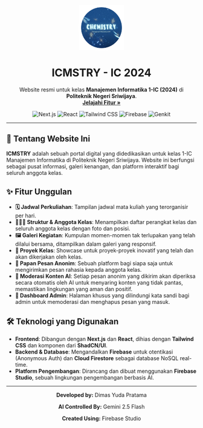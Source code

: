 
<div align="center">
  <img src="public/images/icon/IC.png" alt="ICMSTRY Logo" width="120" />
  <h1 align="center">ICMSTRY - IC 2024</h1>
  <p align="center">
    Website resmi untuk kelas <strong>Manajemen Informatika 1-IC (2024)</strong> di <strong>Politeknik Negeri Sriwijaya</strong>.
    <br />
    <a href="#-fitur-unggulan"><strong>Jelajahi Fitur »</strong></a>
  </p>
</div>

<p align="center">
  <img alt="Next.js" src="https://img.shields.io/badge/Next.js-000000?style=for-the-badge&logo=next.js&logoColor=white" />
  <img alt="React" src="https://img.shields.io/badge/React-20232A?style=for-the-badge&logo=react&logoColor=61DAFB" />
  <img alt="Tailwind CSS" src="https://img.shields.io/badge/Tailwind_CSS-38B2AC?style=for-the-badge&logo=tailwind-css&logoColor=white" />
  <img alt="Firebase" src="https://img.shields.io/badge/Firebase-FFCA28?style=for-the-badge&logo=firebase&logoColor=black" />
  <img alt="Genkit" src="https://img.shields.io/badge/Genkit-6D28D9?style=for-the-badge&logo=google-cloud&logoColor=white" />
</p>

---

## 🚀 Tentang Website Ini

**ICMSTRY** adalah sebuah portal digital yang didedikasikan untuk kelas 1-IC Manajemen Informatika di Politeknik Negeri Sriwijaya. Website ini berfungsi sebagai pusat informasi, galeri kenangan, dan platform interaktif bagi seluruh anggota kelas.

## ✨ Fitur Unggulan

- **🗓️ Jadwal Perkuliahan**: Tampilan jadwal mata kuliah yang terorganisir per hari.
- **🧑‍🤝‍🧑 Struktur & Anggota Kelas**: Menampilkan daftar perangkat kelas dan seluruh anggota kelas dengan foto dan posisi.
- **🖼️ Galeri Kegiatan**: Kumpulan momen-momen tak terlupakan yang telah dilalui bersama, ditampilkan dalam galeri yang responsif.
- **📂 Proyek Kelas**: Showcase untuk proyek-proyek inovatif yang telah dan akan dikerjakan oleh kelas.
- **🤫 Papan Pesan Anonim**: Sebuah platform bagi siapa saja untuk mengirimkan pesan rahasia kepada anggota kelas.
- **🤖 Moderasi Konten AI**: Setiap pesan anonim yang dikirim akan diperiksa secara otomatis oleh AI untuk menyaring konten yang tidak pantas, memastikan lingkungan yang aman dan positif.
- **🔐 Dashboard Admin**: Halaman khusus yang dilindungi kata sandi bagi admin untuk memoderasi dan menghapus pesan yang masuk.

## 🛠️ Teknologi yang Digunakan

- **Frontend**: Dibangun dengan **Next.js** dan **React**, dihias dengan **Tailwind CSS** dan komponen dari **ShadCN/UI**.
- **Backend & Database**: Mengandalkan **Firebase** untuk otentikasi (Anonymous Auth) dan **Cloud Firestore** sebagai database NoSQL real-time.
- **Platform Pengembangan**: Dirancang dan dibuat menggunakan **Firebase Studio**, sebuah lingkungan pengembangan berbasis AI.

---

<div align="center">
  <p><strong>Developed by:</strong> Dimas Yuda Pratama</p>
  <p><strong>AI Controlled By:</strong> Gemini 2.5 Flash</p>
  <p><strong>Created Using:</strong> Firebase Studio</p>
</div>
